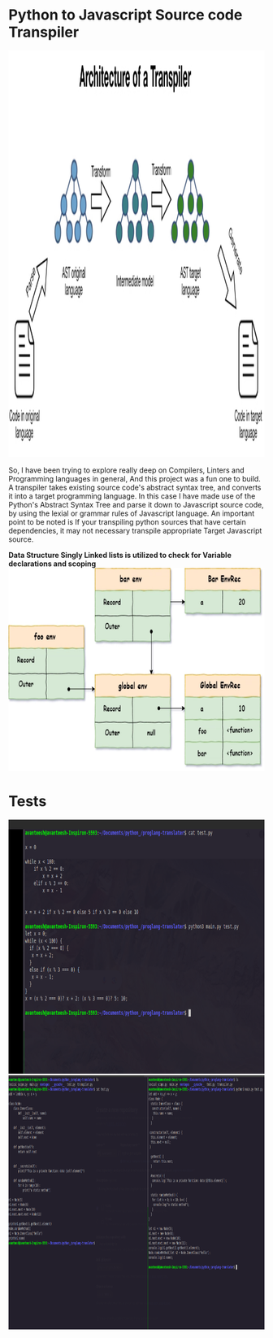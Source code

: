 # Python to Javascript Source code Transpiler

<img src="/montages/Transpiler-Architecture.jpeg" height="800" />

So, I have been trying to explore really deep on Compilers, Linters and Programming languages in general, And this project was a fun one to build.
A transpiler takes existing source code's abstract syntax tree, and converts it into a target programming language. In this case I have made use of the 
Python's Abstract Syntax Tree and parse it down to Javascript source code, by using the lexial or grammar rules of Javascript language. An important point 
to be noted is If your transpiling python sources that have certain dependencies, it may not necessary transpile appropriate Target Javascript source. 

<b>Data Structure Singly Linked lists is utilized to check for Variable declarations and scoping</b>
<img src="/montages/lexical.webp" height="400" />

<h1>Tests</h1>
<img src="/montages/test-1.png" height="500" alt="test no. 1" />
<img src="/montages/test-2.png" height="500" alt="test no. 2" />
